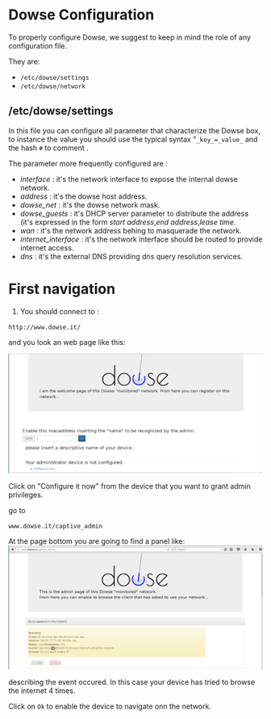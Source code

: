 # Dowse Configuration

To properly configure Dowse, we suggest to keep in mind the role of any configuration file.

They are:
* `/etc/dowse/settings`
* `/etc/dowse/network`

## /etc/dowse/settings

In this file you can configure all parameter that characterize the Dowse box, to instance the value you should use the typical syntax "`_key_=_value_` and the hash `#` to comment .

The parameter more frequently configured are :
- _interface_ : it's the network interface to expose the internal dowse network.
- _address_ : it's the dowse host address.
- *dowse_net* : it's the dowse network mask.
- *dowse_guests* : it's DHCP server parameter to distribute the address (it's expressed in the form _start address_,_end address_,_lease time_.
- _wan_ : it's the network address behing to masquerade the network.
- *internet_interface* : it's the network interface should be routed to provide internet access.
- _dns_ : it's the external DNS providing dns query resolution services.

# First navigation

1) You should connect to :
```
http://www.dowse.it/
```

and you look an web page like this:

![](img/01.png)

Click on "Configure it now" from the device that you want to grant admin privileges.

go to

```
www.dowse.it/captive_admin
```

At the page bottom you are going to find a panel like:
![](img/02.png)

describing the event occured.
In this case your device has tried to browse the internet 4 times.

Click on `Ok` to enable the device to navigate onn the network.
